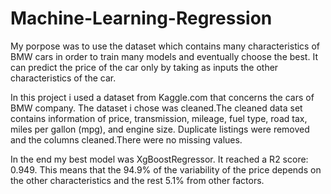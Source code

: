 # Machine-Learning-Regression

My porpose was to use the dataset which contains many characteristics of BMW cars in order to train many models and eventually choose the best. It can predict the price of the car only by taking as inputs the other characteristics of the car.

In this project i used a dataset from Kaggle.com that concerns the cars of BMW company.
The dataset i chose was cleaned.The cleaned data set contains information of price, transmission, mileage, fuel type, road tax, miles per gallon (mpg), and engine size. Duplicate listings were removed and the columns cleaned.There were no missing values.

In the end my best model was XgBoostRegressor. It reached a R2 score: 0.949. This means that the 94.9% of the variability of the price depends on the other characteristics and the rest 5.1% from other factors.  
